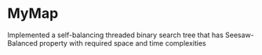 # MyMap
Implemented a self-balancing threaded binary search tree that has Seesaw-Balanced property with required space and time complexities 
